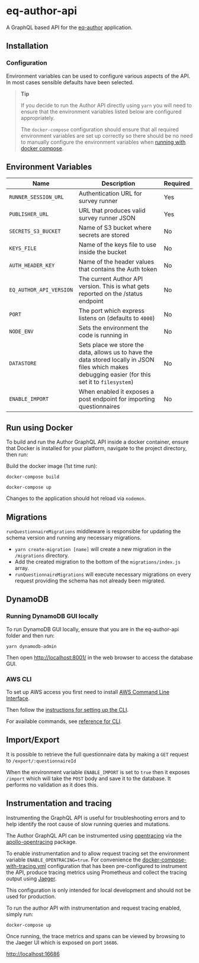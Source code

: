 # eq-author-api

A GraphQL based API for the [eq-author](https://github.com/ONSdigital/eq-author)
application.

## Installation

### Configuration

Environment variables can be used to configure various aspects of the API.
In most cases sensible defaults have been selected.

> **Tip**
>
> If you decide to run the Author API directly using `yarn` you will need to
> ensure that the environment variables listed below are configured appropriately.
>
> The `docker-compose` configuration should ensure that all required environment variables are set up correctly so there
> should be no need to manually configure the environment variables when [running with docker compose](#run-using-docker).

## Environment Variables

| Name                    | Description                                                                                                                                          | Required |
| ----------------------- | ---------------------------------------------------------------------------------------------------------------------------------------------------- | -------- |
| `RUNNER_SESSION_URL`    | Authentication URL for survey runner                                                                                                                 | Yes      |
| `PUBLISHER_URL`         | URL that produces valid survey runner JSON                                                                                                           | Yes      |
| `SECRETS_S3_BUCKET`     | Name of S3 bucket where secrets are stored                                                                                                           | No       |
| `KEYS_FILE`             | Name of the keys file to use inside the bucket                                                                                                       | No       |
| `AUTH_HEADER_KEY`       | Name of the header values that contains the Auth token                                                                                               | No       |
| `EQ_AUTHOR_API_VERSION` | The current Author API version. This is what gets reported on the /status endpoint                                                                   | No       |
| `PORT`                  | The port which express listens on (defaults to `4000`)                                                                                               | No       |
| `NODE_ENV`              | Sets the environment the code is running in                                                                                                          | No       |
| `DATASTORE`             | Sets place we store the data, allows us to have the data stored locally in JSON files which makes debugging easier (for this set it to `filesystem`) | No       |
| `ENABLE_IMPORT`         | When enabled it exposes a post endpoint for importing questionnaires                                                                                 | No       |

## Run using Docker

To build and run the Author GraphQL API inside a docker container, ensure that
Docker is installed for your platform, navigate to the project directory, then run:

Build the docker image (1st time run):

```
docker-compose build
```

```
docker-compose up
```

Changes to the application should hot reload via `nodemon`.

## Migrations

`runQuestionnaireMigrations` middleware is responsible for updating the schema version and running any necessary migrations.

- `yarn create-migration [name]` will create a new migration in the `/migrations` directory.
- Add the created migration to the bottom of the `migrations/index.js` array.
- `runQuestionnaireMigrations` will execute necessary migrations on every request providing the schema has not already been migrated.

## DynamoDB

### Running DynamoDB GUI locally

To run DynamoDB GUI locally, ensure that you are in the eq-author-api folder and then run:

```
yarn dynamodb-admin
```

Then open <http://localhost:8001/> in the web browser to access the database GUI.

### AWS CLI

To set up AWS access you first need to install [AWS Command Line Interface](https://aws.amazon.com/cli/).

Then follow the [instructions for setting up the CLI](https://docs.aws.amazon.com/cli/latest/userguide/cli-chap-welcome.html).

For available commands, see [reference for CLI](https://docs.aws.amazon.com/cli/latest/index.html).

## Import/Export

It is possible to retrieve the full questionnaire data by making a `GET` request to `/export/:questionnaireId`

When the environment variable `ENABLE_IMPORT` is set to `true` then it exposes `/import` which will take the
`POST` body and save it to the database. It performs no validation as it does this.

## Instrumentation and tracing

Instrumenting the GraphQL API is useful for troubleshooting errors and to help identify the root cause of slow running queries and mutations.

The Author GraphQL API can be instrumented using [opentracing](https://opentracing.io) via the [apollo-opentracing](https://www.npmjs.com/package/apollo-opentracing) package.

To enable instrumentation and to allow request tracing set the environment variable `ENABLE_OPENTRACING=true`. For convenience the [docker-compose-with-tracing.yml](docker-compose.yml) configuration that has been pre-configured to instrument the API, produce tracing metrics using Prometheus and collect the tracing output using [Jaeger](https://www.npmjs.com/package/jaeger-client).

This configuration is only intended for local development and should not be used for production.

To run the author API with instrumentation and request tracing enabled, simply run:

```
docker-compose up
```

Once running, the trace metrics and spans can be viewed by browsing to the Jaeger UI which is exposed on port `16686`.

[http://localhost:16686](http://0.0.0.0:16686)
